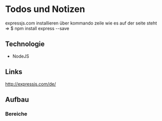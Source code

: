 # Todos und Notizen  
expressjs.com installieren über kommando zeile wie es auf der seite steht => $ npm install express --save



## Technologie  
* NodeJS


## Links
http://expressjs.com/de/

## Aufbau  
### Bereiche  

